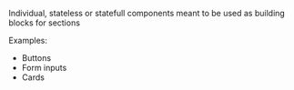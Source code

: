 Individual, stateless or statefull components meant to be used as building blocks for sections

Examples:

- Buttons
- Form inputs
- Cards
